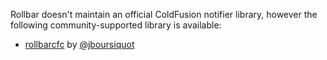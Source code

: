 Rollbar doesn't maintain an official ColdFusion notifier library, however the following
community-supported library is available:

* <a href="https://github.com/jboursiquot/rollbarcfc" target="_blank" rel="noopener">rollbarcfc</a> by <a href="https://twitter.com/jboursiquot" target="_blank" rel="noopener">@jboursiquot</a>

